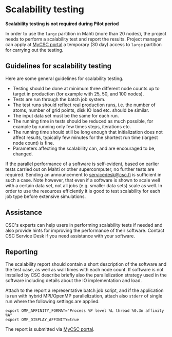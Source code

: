 # Scalability testing

**Scalability testing is not required during Pilot period**

In order to use the `large` partition in Mahti (more than 20 nodes), the
project needs to perform a scalability test and report the
results. Project manager can apply at [MyCSC
portal](https://my.csc.fi) a temporary (30 day) access to `large`
partition for carrying out the testing. 

## Guidelines for scalability testing

Here are some general guidelines for scalability testing.

* Testing should be done at minimum three different node counts up to
target in production (for example with 25, 50, and 100 nodes).
* Tests are run through the batch job system.
* The test runs should reflect real production runs, i.e. the number of
atoms, number of grid points, disk IO load etc. should be similar. 
* The input data set must be the same for each run.
* The running time in tests should be reduced as much possible, for
example by running only few times steps, iterations etc.
* The running time should still be long enough that initialization does
not affect results, typically few minutes for the shortest run time
(largest node count) is fine.
* Parameters affecting the scalability can, and are encouraged to be,
changed.

If the parallel performance of a software is self-evident, based on
earlier tests carried out on Mahti or other supercomputer, no further
tests are required. Sending an announcement to servicedesk@csc.fi is
sufficient in such a case. Note however, that even if a software is
shown to scale well with a certain data set, not all jobs (e.g. smaller
data sets) scale as well. In order to use the resources efficiently it
is good to test scalability for each job type before extensive simulations.

## Assistance

CSC's experts can help users in performing scalability tests if needed
and also provide hints for improving the performance of their software.
Contact CSC Service Desk if you need assistance with your software.


## Reporting

The scalability report should contain a short description of the
software and the test case, as well as wall times with each node count.
If software is not installed by CSC describe briefly also the
parallelization strategy used in the software including details about
the IO implementation and load.

Attach to the report a representative batch job script, and if the
application is run with hybrid MPI/OpenMP parallelization, attach also
`stderr` of single run where the following settings are applied:

```
export OMP_AFFINITY_FORMAT="Process %P level %L thread %0.3n affinity %A"
export OMP_DISPLAY_AFFINITY=true
```

The report is submitted via [MyCSC portal](https://my.csc.fi).
